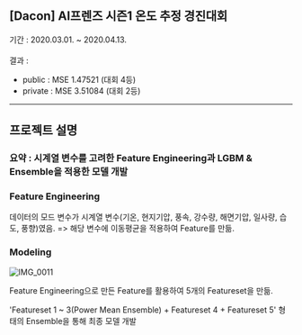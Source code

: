## [Dacon] AI프렌즈 시즌1 온도 추정 경진대회

기간 : 2020.03.01. ~ 2020.04.13.<br><br>
결과 : 
  - public : MSE 1.47521 (대회 4등)
  - private : MSE 3.51084 (대회 2등)
---
## 프로젝트 설명

### 요약 : 시계열 변수를 고려한 Feature Engineering과 LGBM & Ensemble을 적용한 모델 개발

### Feature Engineering

데이터의 모드 변수가 시계열 변수(기온, 현지기압, 풍속, 강수량, 해면기압, 일사량, 습도, 풍향)였음.
=> 해당 변수에 이동평균을 적용하여 Feature를 만듦.

### Modeling

![IMG_0011](https://user-images.githubusercontent.com/47520920/170411988-0f58dc70-febd-46a2-b6e9-30168a233041.JPG)

Feature Engineering으로 만든 Feature를 활용하여 5개의 Featureset을 만듦.

'Featureset 1 ~ 3(Power Mean Ensemble) + Featureset 4 + Featureset 5' 형태의 Ensemble을 통해 최종 모델 개발
